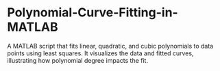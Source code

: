 # Polynomial-Curve-Fitting-in-MATLAB
A MATLAB script that fits linear, quadratic, and cubic polynomials to data points using least squares. It visualizes the data and fitted curves, illustrating how polynomial degree impacts the fit.
